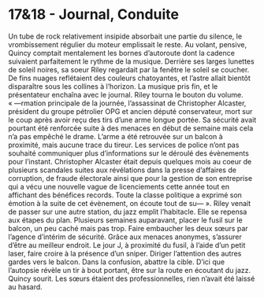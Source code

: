 # 17&18 - Journal, Conduite

Un tube de rock relativement insipide absorbait une partie du silence, le
vrombissement régulier du moteur emplissait le reste. Au volant, pensive,
Quincy comptait mentalement les bornes d’autoroute dont la cadence suivaient
parfaitement le rythme de la musique. Derrière ses larges lunettes de soleil
noires, sa soeur Riley regardait par la fenêtre le soleil se coucher. De fins
nuages reflétaient des couleurs chatoyantes, et l’astre allait bientôt
disparaître sous les collines à l’horizon. La musique pris fin, et le
présentateur enchaîna avec le journal. Riley tourna le bouton du volume.
« —rmation principale de la journée, l’assassinat de Christopher Alcaster,
président du groupe pétrolier OPG et ancien député conservateur, mort sur le
coup après avoir reçu des tirs d’une arme longue portée. Sa sécurité avait
pourtant été renforcée suite à des menaces en début de semaine mais cela n’a
pas empêché le drame. L’arme a été retrouvée sur un balcon à proximité, mais
aucune trace du tireur. Les services de police n’ont pas souhaité communiquer
plus d’informations sur le déroulé des évènements pour l’instant. Christopher
Alcaster était depuis quelques mois au coeur de plusieurs scandales suites aux
révélations dans la presse d’affaires de corruption, de fraude électorale ainsi
que pour la gestion de son entreprise qui a vécu une nouvelle vague de
licenciements cette année tout en affichant des bénéfices records. Toute la
classe politique a exprimé son émotion à la suite de cet évènement, on écoute
tout de su— ». Riley venait de passer sur une autre station, du jazz emplit
l’habitacle. Elle se repensa aux étapes du plan. Plusieurs semaines auparavant,
placer le fusil sur le balcon, un peu caché mais pas trop. Faire embaucher les
deux sœurs par l’agence d’intérim de sécurité. Grâce aux menaces anonymes,
s’assurer d’être au meilleur endroit. Le jour J, à proximité du fusil, à l’aide
d’un petit laser, faire croire à la présence d’un sniper. Diriger l’attention
des autres gardes vers le balcon. Dans la confusion, abattre la cible. D’ici
que l’autopsie révèle un tir à bout portant, être sur la route en écoutant du
jazz. Quincy sourit. Les sœurs étaient des professionnelles, rien n’avait été
laissé au hasard.

